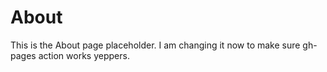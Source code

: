 # About

This is the About page placeholder. I am changing it now to make sure gh-pages action works yeppers.